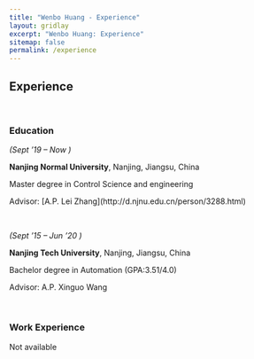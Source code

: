 ```yaml
---
title: "Wenbo Huang - Experience"
layout: gridlay
excerpt: "Wenbo Huang: Experience"
sitemap: false
permalink: /experience
---
```


## Experience
<p>&nbsp;</p>

<h3>Education</h3>

<p><em>(Sept &rsquo;19 &ndash; Now )</em></p>

<p><strong>Nanjing Normal University</strong>, Nanjing, Jiangsu, China</p>

<p>Master degree in Control Science and engineering</p>

<p>Advisor: [A.P. Lei Zhang](http://d.njnu.edu.cn/person/3288.html) </p>

<p>&nbsp;</p>

<p><em>(Sept &rsquo;15 &ndash; Jun &rsquo;20 )</em></p>

<p><strong>Nanjing Tech University</strong>, Nanjing, Jiangsu, China</p>

<p>Bachelor degree in Automation (GPA:3.51/4.0)</p>

<p>Advisor: A.P. Xinguo Wang </p>

<p>&nbsp;</p>

<h3>Work Experience</h3>
<p>Not available</p>
